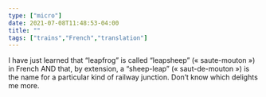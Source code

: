 ```yaml
---
type: ["micro"]
date: 2021-07-08T11:48:53-04:00
title: ""
tags: ["trains","French","translation"]
---
```

I have just learned that “leapfrog” is called “leapsheep” (« saute-mouton ») in French AND that, by extension, a “sheep-leap” (« saut-de-mouton ») is the name for a particular kind of railway junction. Don’t know which delights me more.
